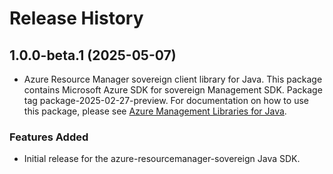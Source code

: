 # Release History

## 1.0.0-beta.1 (2025-05-07)

- Azure Resource Manager sovereign client library for Java. This package contains Microsoft Azure SDK for sovereign Management SDK.  Package tag package-2025-02-27-preview. For documentation on how to use this package, please see [Azure Management Libraries for Java](https://aka.ms/azsdk/java/mgmt).
### Features Added

- Initial release for the azure-resourcemanager-sovereign Java SDK.
